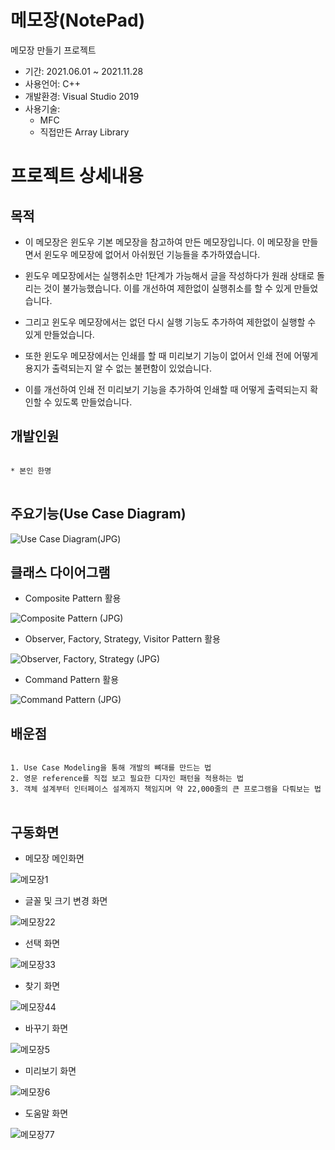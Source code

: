 # 메모장(NotePad)
메모장 만들기 프로젝트

* 기간: 2021.06.01 ~ 2021.11.28
* 사용언어: C++
* 개발환경: Visual Studio 2019
* 사용기술: 
  - MFC
  - 직접만든 Array Library

프로젝트 상세내용
=============
목적
-------------
* 이 메모장은 윈도우 기본 메모장을 참고하여 만든 메모장입니다. 이 메모장을 만들면서 윈도우 메모장에 없어서 아쉬웠던 기능들을 추가하였습니다.

* 윈도우 메모장에서는 실행취소만 1단계가 가능해서 글을 작성하다가 원래 상태로 돌리는 것이 불가능했습니다. 이를 개선하여 제한없이 실행취소를 할 수 있게 만들었습니다.

* 그리고 윈도우 메모장에서는 없던 다시 실행 기능도 추가하여 제한없이 실행할 수 있게 만들었습니다.

* 또한 윈도우 메모장에서는 인쇄를 할 때 미리보기 기능이 없어서 인쇄 전에 어떻게 용지가 출력되는지 알 수 없는 불편함이 있었습니다.

* 이를 개선하여 인쇄 전 미리보기 기능을 추가하여 인쇄할 때 어떻게 출력되는지 확인할 수 있도록 만들었습니다.


개발인원
-------------
<pre>
<code>
* 본인 한명
</code>
</pre>

주요기능(Use Case Diagram)
-------------
![Use Case Diagram(JPG)](https://user-images.githubusercontent.com/63482037/143727127-7244093c-6317-4a47-a3d8-d2644d63c5f5.jpg)


클래스 다이어그램
-------------
* Composite Pattern 활용

![Composite Pattern (JPG)](https://user-images.githubusercontent.com/63482037/143727191-d9faa5e6-4c65-42fe-a6a4-e2e3aaf52d7f.jpg)

* Observer, Factory, Strategy, Visitor Pattern 활용

![Observer, Factory, Strategy (JPG)](https://user-images.githubusercontent.com/63482037/143729627-d37decb6-6dc9-45bf-9595-18d6732bf4be.jpg)


* Command Pattern 활용

![Command Pattern (JPG)](https://user-images.githubusercontent.com/63482037/143729647-1b135141-12f8-43fa-9a81-b65f5ea2c574.jpg)


배운점
-------------
<pre>
<code>
1. Use Case Modeling을 통해 개발의 뼈대를 만드는 법
2. 영문 reference를 직접 보고 필요한 디자인 패턴을 적용하는 법
3. 객체 설계부터 인터페이스 설계까지 책임지며 약 22,000줄의 큰 프로그램을 다뤄보는 법
</code>
</pre>

구동화면
-------------
* 메모장 메인화면

![메모장1](https://user-images.githubusercontent.com/63482037/143730112-b454ca64-bb73-4cac-982e-b69bab2e4958.PNG)


* 글꼴 및 크기 변경 화면

![메모장22](https://user-images.githubusercontent.com/63482037/143730134-b5e51485-ae6d-4de7-8448-21f431e4a0ec.PNG)

* 선택 화면

![메모장33](https://user-images.githubusercontent.com/63482037/143730146-f940447e-aba9-4a8f-b4c3-6201f2080967.PNG)

* 찾기 화면

![메모장44](https://user-images.githubusercontent.com/63482037/143730207-02476124-c1e3-4a3e-a0dd-9131e5d84b9c.PNG)


* 바꾸기 화면

![메모장5](https://user-images.githubusercontent.com/63482037/143730219-9dbab79c-cbd4-4491-8a8a-ba2ee6dbdb83.PNG)


* 미리보기 화면

![메모장6](https://user-images.githubusercontent.com/63482037/143730231-a2733dd8-ce58-49b3-8d56-19125f849043.PNG)


* 도움말 화면

![메모장77](https://user-images.githubusercontent.com/63482037/143730237-cb321233-3ab4-4b1b-b5ec-e9a239979da2.PNG)
